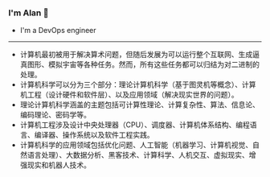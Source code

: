 ### I'm Alan 🚀

- I'm a DevOps engineer
---
- 计算机最初被用于解决算术问题，但随后发展为可以运行整个互联网、生成逼真图形、模拟宇宙等各种任务。然而，所有这些任务都可以归结为对二进制的处理。
- 计算机科学可以分为三个部分：理论计算机科学（基于图灵机等概念）、计算机工程（设计硬件和软件层）、以及应用领域（解决现实世界的问题）。
- 理论计算机科学涵盖的主题包括可计算性理论、计算复杂性、算法、信息论、编码理论、密码学等。
- 计算机工程涉及设计中央处理器（CPU）、调度器、计算机体系结构、编程语言、编译器、操作系统以及软件工程实践。
- 计算机科学的应用领域包括优化问题、人工智能（机器学习、计算机视觉、自然语言处理）、大数据分析、黑客技术、计算科学、人机交互、虚拟现实、增强现实和机器人技术。
